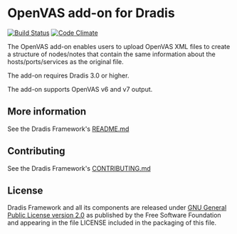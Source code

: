 # OpenVAS add-on for Dradis

[![Build Status](https://secure.travis-ci.org/dradis/dradis-openvas.png?branch=master)](http://travis-ci.org/dradis/dradis-openvas) [![Code Climate](https://codeclimate.com/github/dradis/dradis-openvas.png)](https://codeclimate.com/github/dradis/dradis-openvas.png)

The OpenVAS add-on enables users to upload OpenVAS XML files to create a structure of nodes/notes that contain the same information about the hosts/ports/services as the original file.

The add-on requires Dradis 3.0 or higher.

The add-on supports OpenVAS v6 and v7 output.


## More information

See the Dradis Framework's [README.md](https://github.com/dradis/dradisframework/blob/master/README.md)


## Contributing

See the Dradis Framework's [CONTRIBUTING.md](https://github.com/dradis/dradisframework/blob/master/CONTRIBUTING.md)


## License

Dradis Framework and all its components are released under [GNU General Public License version 2.0](http://www.gnu.org/licenses/old-licenses/gpl-2.0.html) as published by the Free Software Foundation and appearing in the file LICENSE included in the packaging of this file.
